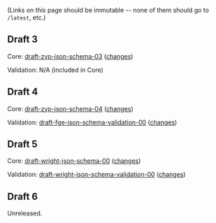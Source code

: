 (Links on this page should be immutable -- none of them should go to `/latest`, etc.)

## Draft 3

Core: [draft-zyp-json-schema-03](https://tools.ietf.org/html/draft-zyp-json-schema-03) ([changes](https://tools.ietf.org/html/draft-zyp-json-schema-03#appendix-A))

Validation: N/A (included in Core)

## Draft 4

Core: [draft-zyp-json-schema-04](https://tools.ietf.org/html/draft-zyp-json-schema-04) ([changes](https://tools.ietf.org/html/draft-zyp-json-schema-04#appendix-A))

Validation: [draft-fge-json-schema-validation-00](https://tools.ietf.org/html/draft-fge-json-schema-validation-00) ([changes](https://tools.ietf.org/html/draft-fge-json-schema-validation-00#appendix-A))

## Draft 5

Core: [draft-wright-json-schema-00](https://tools.ietf.org/html/draft-wright-json-schema-00) ([changes](https://tools.ietf.org/html/draft-wright-json-schema-00#appendix-B))

Validation: [draft-wright-json-schema-validation-00](https://tools.ietf.org/html/draft-wright-json-schema-validation-00) ([changes](https://tools.ietf.org/html/draft-wright-json-schema-validation-00#appendix-B))

## Draft 6

Unreleased.
